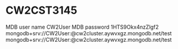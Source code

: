 # CW2CST3145
MDB user name CW2User
MDB password 1HTS9Okx4nzZlgf2
mongodb+srv://CW2User:<password>@cw2cluster.aywvxgz.mongodb.net/test
mongodb+srv://CW2User:<password>@cw2cluster.aywvxgz.mongodb.net/test

